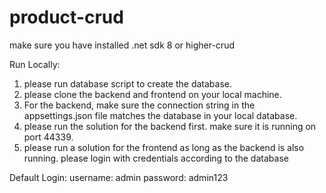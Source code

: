 # product-crud

make sure you have installed .net sdk 8 or higher-crud

Run Locally:
1. please run database script to create the database.
2. please clone the backend and frontend on your local machine.
3. For the backend, make sure the connection string in the appsettings.json file matches the database in your local database.
4. please run the solution for the backend first. make sure it is running on port 44339.
5. please run a solution for the frontend as long as the backend is also running. please login with credentials according to the database

Default Login:
username: admin
password: admin123

